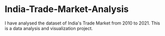 # India-Trade-Market-Analysis
I have analysed the dataset of India's Trade Market from 2010 to 2021. This is a data analysis and visualization project.
